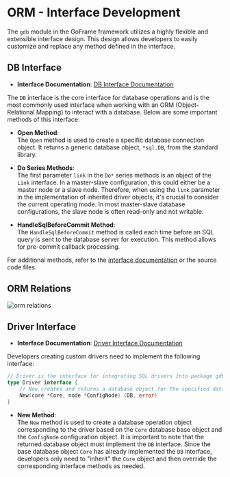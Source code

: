 # ORM - Interface Development

The `gdb` module in the GoFrame framework utilizes a highly flexible and extensible interface design. This design allows developers to easily customize and replace any method defined in the interface.

## DB Interface

- **Interface Documentation**: [DB Interface Documentation](https://pkg.go.dev/github.com/gogf/gf/v2/database/gdb#DB)

The `DB` interface is the core interface for database operations and is the most commonly used interface when working with an ORM (Object-Relational Mapping) to interact with a database. Below are some important methods of this interface:

- **Open Method**:  
  The `Open` method is used to create a specific database connection object. It returns a generic database object, `*sql.DB`, from the standard library.

- **Do Series Methods**:  
  The first parameter `link` in the `Do*` series methods is an object of the `Link` interface. In a master-slave configuration, this could either be a master node or a slave node. Therefore, when using the `link` parameter in the implementation of inherited driver objects, it's crucial to consider the current operating mode. In most master-slave database configurations, the slave node is often read-only and not writable.

- **HandleSqlBeforeCommit Method**:  
  The `HandleSqlBeforeCommit` method is called each time before an SQL query is sent to the database server for execution. This method allows for pre-commit callback processing.

For additional methods, refer to the [interface documentation](https://pkg.go.dev/github.com/gogf/gf/v2/database/gdb#DB) or the source code files.

## ORM Relations

![orm relations](https://goframe.org/download/attachments/1114701/image2021-12-27_21-0-8.png?version=1&modificationDate=1640609880734&api=v2)

## Driver Interface

- **Interface Documentation**: [Driver Interface Documentation](https://pkg.go.dev/github.com/gogf/gf/v2/database/gdb#Driver)

Developers creating custom drivers need to implement the following interface:

```go
// Driver is the interface for integrating SQL drivers into package gdb.
type Driver interface {
    // New creates and returns a database object for the specified database server.
    New(core *Core, node *ConfigNode) (DB, error)
}
```

- **New Method**:  
  The `New` method is used to create a database operation object corresponding to the driver based on the `Core` database base object and the `ConfigNode` configuration object. It is important to note that the returned database object must implement the `DB` interface. Since the base database object `Core` has already implemented the `DB` interface, developers only need to "inherit" the `Core` object and then override the corresponding interface methods as needed.
